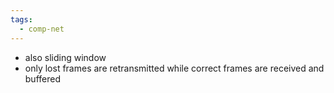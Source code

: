 ```yaml
---
tags:
  - comp-net
---
```

- also sliding window
- only lost frames are retransmitted while correct frames are received and buffered